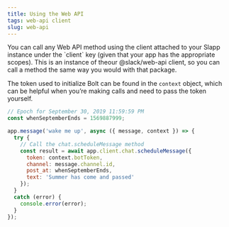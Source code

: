 ```yaml
---
title: Using the Web API
tags: web-api client
slug: web-api
---
```


<div class="section_content">
You can call any Web API method using the client attached to your Slapp instance under the `client` key (given that your app has the appropriate scopes). This is an instance of theour @slack/web-api client, so you can call a method the same way you would with that package.

The token used to initialize Bolt can be found in the `context` object, which can be helpful when you’re making calls and need to pass the token yourself.
</div>

```javascript
// Epoch for September 30, 2019 11:59:59 PM
const whenSeptemberEnds = 1569887999;

app.message('wake me up', async ({ message, context }) => {
  try {
    // Call the chat.scheduleMessage method
    const result = await app.client.chat.scheduleMessage({
      token: context.botToken,
      channel: message.channel.id,
      post_at: whenSeptemberEnds,
      text: 'Summer has come and passed'
    });
  }
  catch (error) {
    console.error(error);
  }
});
```
